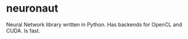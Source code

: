 neuronaut
=========

Neural Network library written in Python. Has backends for OpenCL and CUDA. Is fast.
